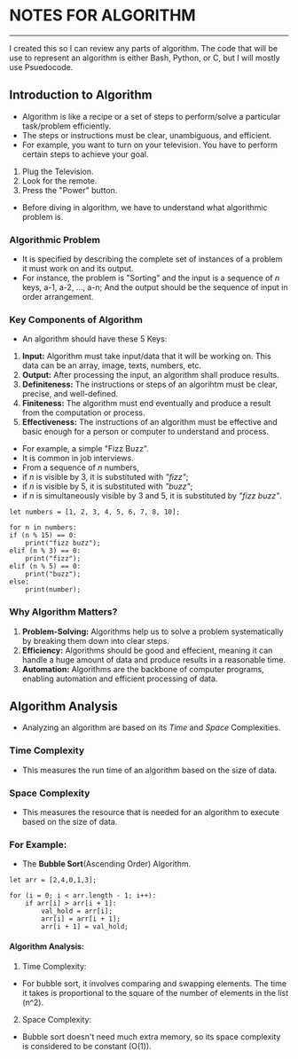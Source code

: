 # NOTES FOR ALGORITHM
-----

I created this so I can review any parts of algorithm.
The code that will be use to represent an algorithm is either Bash, Python, or C, but I will mostly use Psuedocode.

## Introduction to Algorithm
+ Algorithm is like a recipe or a set of steps to perform/solve a particular task/problem efficiently.
+ The steps or instructions must be clear, unambiguous, and efficient.
+ For example, you want to turn on your television. You have to perform certain steps to achieve your goal.
1. Plug the Television.
2. Look for the remote.
3. Press the "Power" button.

+ Before diving in algorithm, we have to understand what algorithmic problem is.
### Algorithmic Problem
+ It is specified by describing the complete set of instances of a problem it must work on and its output.
+ For instance, the problem is "Sorting" and the input is a sequence of *n* keys, a-1, a-2, ..., a-n; And the output should be the sequence of input in order arrangement.

### Key Components of Algorithm
+ An algorithm should have these 5 Keys:
1. **Input:** Algorithm must take input/data that it will be working on. This data can be an array, image, texts, numbers, etc.
2. **Output:** After processing the input, an algorithm shall produce results.
3. **Definiteness:** The instructions or steps of an algorihtm must be clear, precise, and well-defined.
4. **Finiteness:** The algorithm must end eventually and produce a result from the computation or process.
5. **Effectiveness:** The instructions of an algorithm must be effective and basic enough for a person or computer to understand and process.
+ For example, a simple "Fizz Buzz".
+ It is common in job interviews.
+ From a sequence of *n* numbers, 
+ if *n* is visible by 3, it is substituted with *"fizz"*; 
+ if *n* is visible by 5, it is substituted with *"buzz"*; 
+ if *n* is simultaneously visible by 3 and 5, it is substituted by *"fizz buzz"*.
```pseudocode
let numbers = [1, 2, 3, 4, 5, 6, 7, 8, 10];

for n in numbers:
if (n % 15) == 0:
	print("fizz buzz");
elif (n % 3) == 0:
	print("fizz");
elif (n % 5) == 0:
	print("buzz");
else:
	print(number);
```

### Why Algorithm Matters?
1. **Problem-Solving:** Algorithms help us to solve a problem systematically by breaking them down into clear steps.
2. **Efficiency:** Algorithms should be good and effecient, meaning it can handle a huge amount of data and produce results in a reasonable time.
3. **Automation:** Algorithms are the backbone of computer programs, enabling automation and efficient processing of data.



## Algorithm Analysis
+ Analyzing an algorithm are based on its *Time* and *Space* Complexities.
### Time Complexity
+ This measures the run time of an algorithm based on the size of data.
### Space Complexity
+ This measures the resource that is needed for an algorithm to execute based on the size of data.

### For Example:
+ The **Bubble Sort**(Ascending Order)  Algorithm.
```psuedocode
let arr = [2,4,0,1,3];

for (i = 0; i < arr.length - 1; i++):
	if arr[i] > arr[i + 1]:
		val_hold = arr[i];
		arr[i] = arr[i + 1];
		arr[i + 1] = val_hold;
```

#### Algorithm Analysis:
1. Time Complexity:
+ For bubble sort, it involves comparing and swapping elements. The time it takes is proportional to the square of the number of elements in the list (n^2).
2. Space Complexity:
+ Bubble sort doesn't need much extra memory, so its space complexity is considered to be constant (O(1)).
